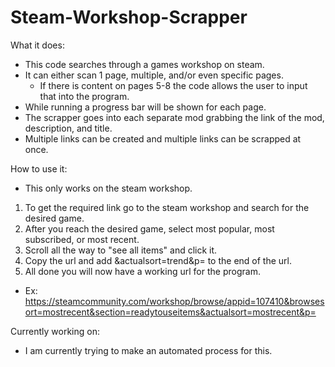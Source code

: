 # Steam-Workshop-Scrapper

What it does:
- This code searches through a games workshop on steam.
- It can either scan 1 page, multiple, and/or even specific pages.
  - If there is content on pages 5-8 the code allows the user to input that into the program.
- While running a progress bar will be shown for each page.
- The scrapper goes into each separate mod grabbing the link of the mod, description, and title.
- Multiple links can be created and multiple links can be scrapped at once.

How to use it:
- This only works on the steam workshop.
1. To get the required link go to the steam workshop and search for the desired game.
2. After you reach the desired game, select most popular, most subscribed, or most recent.
3. Scroll all the way to "see all items" and click it.
4. Copy the url and add &actualsort=trend&p= to the end of the url.
5. All done you will now have a working url for the program.
- Ex: https://steamcommunity.com/workshop/browse/appid=107410&browsesort=mostrecent&section=readytouseitems&actualsort=mostrecent&p=
  
Currently working on:
- I am currently trying to make an automated process for this.
